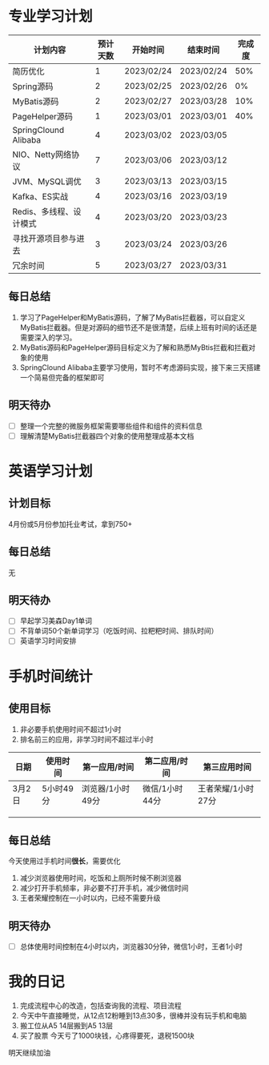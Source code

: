 

# 专业学习计划

| 计划内容                | 预计天数 | 开始时间   | 结束时间   | 完成度 |
| ----------------------- | -------- | ---------- | ---------- | ------ |
| 简历优化                | 1        | 2023/02/24 | 2023/02/24 | 50%    |
| Spring源码              | 2        | 2023/02/25 | 2023/02/26 | 0%     |
| MyBatis源码             | 2        | 2023/02/27 | 2023/03/28 | 10%    |
| PageHelper源码          | 1        | 2023/03/01 | 2023/03/01 | 40%    |
| SpringClound Alibaba    | 4        | 2023/03/02 | 2023/03/05 |        |
| NIO、Netty网络协议      | 7        | 2023/03/06 | 2023/03/12 |        |
| JVM、MySQL调优          | 3        | 2023/03/13 | 2023/03/15 |        |
| Kafka、ES实战           | 4        | 2023/03/16 | 2023/03/19 |        |
| Redis、多线程、设计模式 | 4        | 2023/03/20 | 2023/03/23 |        |
| 寻找开源项目参与进去    | 3        | 2023/03/24 | 2023/03/26 |        |
| 冗余时间                | 5        | 2023/03/27 | 2023/03/31 |        |

## 每日总结

1. 学习了PageHelper和MyBatis源码，了解了MyBatis拦截器，可以自定义MyBatis拦截器。但是对源码的细节还不是很清楚，后续上班有时间的话还是需要深入的学习。
2. MyBatis源码和PageHelper源码目标定义为了解和熟悉MyBtis拦截和拦截对象的使用
3. SpringClound Alibaba主要学习使用，暂时不考虑源码实现，接下来三天搭建一个简易但完备的框架即可

## 明天待办

- [ ] 整理一个完整的微服务框架需要哪些组件和组件的资料信息
- [ ] 理解清楚MyBatis拦截器四个对象的使用整理成基本文档

# 英语学习计划

## 计划目标

4月份或5月份参加托业考试，拿到750+

## 每日总结

无

## 明天待办

- [ ] 早起学习美森Day1单词
- [ ] 不背单词50个新单词学习（吃饭时间、拉粑粑时间、排队时间）
- [ ] 英语学习时间安排

# 手机时间统计

## 使用目标

1. 非必要手机使用时间不超过1小时
2. 排名前三的应用，非学习时间不超过半小时

| 日期   | 使用时间  | 第一应用/时间    | 第二应用/时间  | 第三应用时间       |
| ------ | --------- | ---------------- | -------------- | ------------------ |
| 3月2日 | 5小时49分 | 浏览器/1小时49分 | 微信/1小时44分 | 王者荣耀/1小时27分 |
|        |           |                  |                |                    |
|        |           |                  |                |                    |
|        |           |                  |                |                    |

## 每日总结

今天使用过手机时间**很长**，需要优化

1. 减少浏览器使用时间，吃饭和上厕所时候不刷浏览器
2. 减少打开手机频率，非必要不打开手机，减少微信时间
3. 王者荣耀控制在一小时以内，已经不需要升级

## 明天待办

- [ ] 总体使用时间控制在4小时以内，浏览器30分钟，微信1小时，王者1小时

# 我的日记

1. 完成流程中心的改造，包括查询我的流程、项目流程
2. 今天中午直接睡觉，从12点12粉睡到13点30多，很棒并没有玩手机和电脑
3. 搬工位从A5 14层搬到A5 13层
4. 买了股票 今天亏了1000块钱，心疼得要死，退税1500块

明天继续加油

